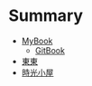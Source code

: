 # Summary

* [MyBook](README.md)
  - [GitBook](gitbook.md)
* [東東](kylepic.md)
* [時光小屋](http://www.peekaboomoments.com/zh-TW/home/536991624#_=_)
